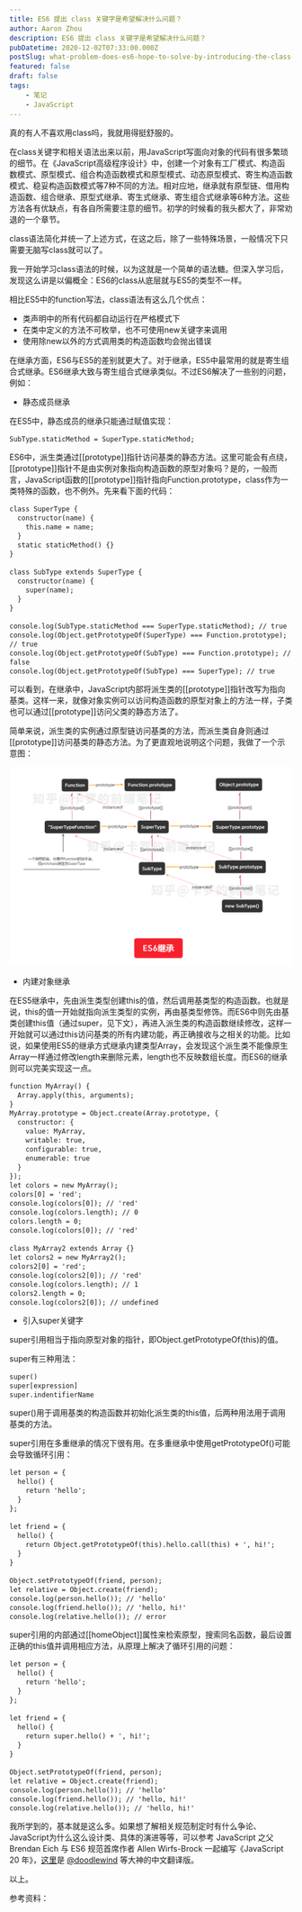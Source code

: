 ```yaml
---
title: ES6 提出 class 关键字是希望解决什么问题？
author: Aaron Zhou
description: ES6 提出 class 关键字是希望解决什么问题？
pubDatetime: 2020-12-02T07:33:00.000Z
postSlug: what-problem-does-es6-hope-to-solve-by-introducing-the-class-keyword
featured: false
draft: false
tags:
    - 笔记
    - JavaScript
---
```

真的有人不喜欢用class吗，我就用得挺舒服的。

在class关键字和相关语法出来以前，用JavaScript写面向对象的代码有很多繁琐的细节。在《JavaScript高级程序设计》中，创建一个对象有工厂模式、构造函数模式、原型模式、组合构造函数模式和原型模式、动态原型模式、寄生构造函数模式、稳妥构造函数模式等7种不同的方法。相对应地，继承就有原型链、借用构造函数、组合继承、原型式继承、寄生式继承、寄生组合式继承等6种方法。这些方法各有优缺点，有各自所需要注意的细节。初学的时候看的我头都大了，非常劝退的一个章节。

class语法简化并统一了上述方式，在这之后，除了一些特殊场景，一般情况下只需要无脑写class就可以了。

我一开始学习class语法的时候，以为这就是一个简单的语法糖。但深入学习后，发现这么讲是以偏概全：ES6的class从底层就与ES5的类型不一样。

相比ES5中的function写法，class语法有这么几个优点：

- 类声明中的所有代码都自动运行在严格模式下
- 在类中定义的方法不可枚举，也不可使用new关键字来调用
- 使用除new以外的方式调用类的构造函数均会抛出错误

在继承方面，ES6与ES5的差别就更大了。对于继承，ES5中最常用的就是寄生组合式继承。ES6继承大致与寄生组合式继承类似。不过ES6解决了一些别的问题，例如：

- 静态成员继承

在ES5中，静态成员的继承只能通过赋值实现：

```
SubType.staticMethod = SuperType.staticMethod;
```

ES6中，派生类通过[[prototype]]指针访问基类的静态方法。这里可能会有点绕，[[prototype]]指针不是由实例对象指向构造函数的原型对象吗？是的，一般而言，JavaScript函数的[[prototype]]指针指向Function.prototype，class作为一类特殊的函数，也不例外。先来看下面的代码：

```
class SuperType {
  constructor(name) {
    this.name = name;
  }
  static staticMethod() {}
}

class SubType extends SuperType {
  constructor(name) {
    super(name);
  }
}

console.log(SubType.staticMethod === SuperType.staticMethod); // true
console.log(Object.getPrototypeOf(SuperType) === Function.prototype); // true
console.log(Object.getPrototypeOf(SubType) === Function.prototype); // false
console.log(Object.getPrototypeOf(SubType) === SuperType); // true
```

可以看到，在继承中，JavaScript内部将派生类的[[prototype]]指针改写为指向基类。这样一来，就像对象实例可以访问构造函数的原型对象上的方法一样，子类也可以通过[[prototype]]访问父类的静态方法了。

简单来说，派生类的实例通过原型链访问基类的方法，而派生类自身则通过[[prototype]]访问基类的静态方法。为了更直观地说明这个问题，我做了一个示意图：

![img](./what-problem-does-es6-hope-to-solve-by-introducing-the-class-keyword/v2-c19b5dfd6cc806bdf2fec561007be04f_1440w.jpg)

- 内建对象继承

在ES5继承中，先由派生类型创建this的值，然后调用基类型的构造函数。也就是说，this的值一开始就指向派生类型的实例，再由基类型修饰。而ES6中则先由基类创建this值（通过super，见下文），再进入派生类的构造函数继续修改，这样一开始就可以通过this访问基类的所有内建功能，再正确接收与之相关的功能。比如说，如果使用ES5的继承方式继承内建类型Array，会发现这个派生类不能像原生Array一样通过修改length来删除元素，length也不反映数组长度。而ES6的继承则可以完美实现这一点。

```
function MyArray() {
  Array.apply(this, arguments);
}
MyArray.prototype = Object.create(Array.prototype, {
  constructor: {
    value: MyArray,
    writable: true,
    configurable: true,
    enumerable: true
  }
});
let colors = new MyArray();
colors[0] = 'red';
console.log(colors[0]); // 'red'
console.log(colors.length); // 0
colors.length = 0;
console.log(colors[0]); // 'red'

class MyArray2 extends Array {}
let colors2 = new MyArray2();
colors2[0] = 'red';
console.log(colors2[0]); // 'red'
console.log(colors.length); // 1
colors2.length = 0;
console.log(colors2[0]); // undefined
```

- 引入super关键字

super引用相当于指向原型对象的指针，即Object.getPrototypeOf(this)的值。

super有三种用法：

```
super()
super[expression]
super.indentifierName
```

super()用于调用基类的构造函数并初始化派生类的this值，后两种用法用于调用基类的方法。

super引用在多重继承的情况下很有用。在多重继承中使用getPrototypeOf()可能会导致循环引用：

```
let person = {
  hello() {
    return 'hello';
  }
};

let friend = {
  hello() {
    return Object.getPrototypeOf(this).hello.call(this) + ', hi!';
  }
}

Object.setPrototypeOf(friend, person);
let relative = Object.create(friend);
console.log(person.hello()); // 'hello'
console.log(friend.hello()); // 'hello, hi!'
console.log(relative.hello()); // error
```

super引用的内部通过[[homeObject]]属性来检索原型，搜索同名函数，最后设置正确的this值并调用相应方法，从原理上解决了循环引用的问题：

```
let person = {
  hello() {
    return 'hello';
  }
};

let friend = {
  hello() {
    return super.hello() + ', hi!';
  }
}

Object.setPrototypeOf(friend, person);
let relative = Object.create(friend);
console.log(person.hello()); // 'hello'
console.log(friend.hello()); // 'hello, hi!'
console.log(relative.hello()); // 'hello, hi!'
```

我所学到的，基本就是这么多。如果想了解相关规范制定时有什么争论、JavaScript为什么这么设计类、具体的演进等等，可以参考 JavaScript 之父 Brendan Eich 与 ES6 规范首席作者 Allen Wirfs-Brock 一起编写《JavaScript 20 年》，[这里](https://cn.history.js.org/)是 [@doodlewind](https://www.zhihu.com/people/c0e2a6c332e573b37d6f5387074ead98) 等大神的中文翻译版。

以上。

参考资料：
